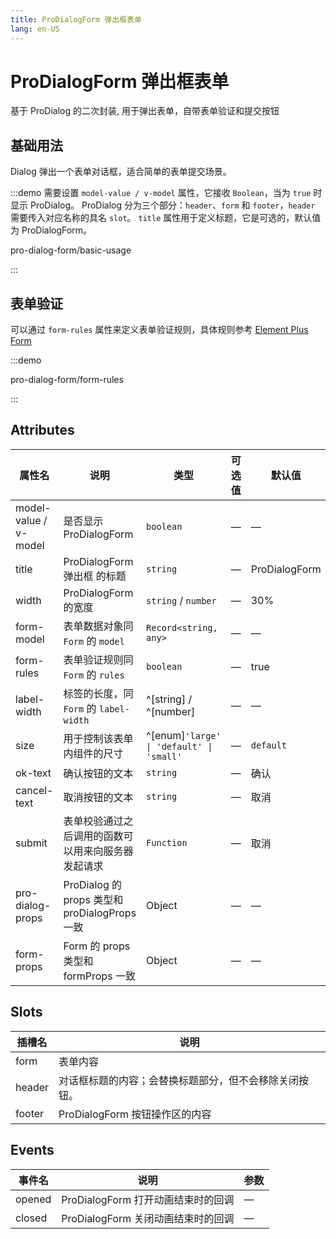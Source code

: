 ```yaml
---
title: ProDialogForm 弹出框表单
lang: en-US
---
```


# ProDialogForm 弹出框表单

基于 ProDialog 的二次封装, 用于弹出表单，自带表单验证和提交按钮

## 基础用法

Dialog 弹出一个表单对话框，适合简单的表单提交场景。

:::demo 需要设置 `model-value / v-model` 属性，它接收 `Boolean`，当为 `true` 时显示 ProDialog。 ProDialog 分为三个部分：`header`、`form` 和 `footer`，`header` 需要传入对应名称的具名 `slot`。 `title` 属性用于定义标题，它是可选的，默认值为 ProDialogForm。

pro-dialog-form/basic-usage

:::

## 表单验证

可以通过 `form-rules` 属性来定义表单验证规则，具体规则参考 [Element Plus Form](https://element-plus.org/#/zh-CN/component/form#biao-dan-yan-zheng)

:::demo

pro-dialog-form/form-rules

:::

## Attributes

| 属性名                | 说明                                               | 类型                                     | 可选值 | 默认值        |
| --------------------- | -------------------------------------------------- | ---------------------------------------- | ------ | ------------- |
| model-value / v-model | 是否显示 ProDialogForm                             | `boolean`                                | —      | —             |
| title                 | ProDialogForm 弹出框 的标题                        | `string`                                 | —      | ProDialogForm |
| width                 | ProDialogForm 的宽度                               | `string` / `number`                      | —      | 30%           |
| form-model            | 表单数据对象同 `Form` 的 `model`                   | `Record<string, any>`                    | —      | —             |
| form-rules            | 表单验证规则同 `Form` 的 `rules`                   | `boolean`                                | —      | true          |
| label-width           | 标签的长度，同 `Form` 的 `label-width`             | ^[string] / ^[number]                    | —      | —             |
| size                  | 用于控制该表单内组件的尺寸                         | ^[enum]`'large' \| 'default' \| 'small'` | —      | `default`     |
| ok-text               | 确认按钮的文本                                     | `string`                                 | —      | 确认          |
| cancel-text           | 取消按钮的文本                                     | `string`                                 | —      | 取消          |
| submit                | 表单校验通过之后调用的函数可以用来向服务器发起请求 | `Function`                               | —      | 取消          |
| pro-dialog-props      | ProDialog 的 props 类型和 proDialogProps 一致      | Object                                   | —      | —             |
| form-props            | Form 的 props 类型和 formProps 一致                | Object                                   | —      | —             |

## Slots

| 插槽名 | 说明                                                   |
| ------ | ------------------------------------------------------ |
| form   | 表单内容                                               |
| header | 对话框标题的内容；会替换标题部分，但不会移除关闭按钮。 |
| footer | ProDialogForm 按钮操作区的内容                         |

## Events

| 事件名 | 说明                               | 参数 |
| ------ | ---------------------------------- | ---- |
| opened | ProDialogForm 打开动画结束时的回调 | —    |
| closed | ProDialogForm 关闭动画结束时的回调 | —    |
